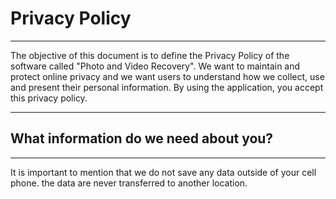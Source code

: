 # Privacy Policy
***
The objective of this document is to define the Privacy Policy of the software called "Photo and Video Recovery". We want to maintain and protect online privacy and we want users to understand how we collect, use and present their personal information. By using the application, you accept this privacy policy.
***
## What information do we need about you?
***
It is important to mention that we do not save any data outside of your cell phone. the data are never transferred to another location.
